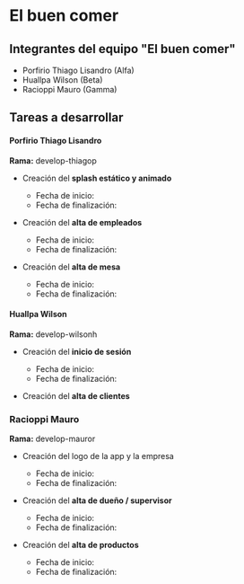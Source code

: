 # El buen comer

## Integrantes del equipo "El buen comer"
 - Porfirio Thiago Lisandro (Alfa)
 - Huallpa Wilson (Beta)
 - Racioppi Mauro (Gamma)

## Tareas a desarrollar

#### Porfirio Thiago Lisandro

**Rama:** develop-thiagop

 - Creación del **splash estático y animado**
    - Fecha de inicio:
    - Fecha de finalización: 
 
 - Creación del **alta de empleados**
    - Fecha de inicio:
    - Fecha de finalización:
       
 - Creación del **alta de mesa**
    - Fecha de inicio:
    - Fecha de finalización:
  

#### Huallpa Wilson

**Rama:** develop-wilsonh

 - Creación del **inicio de sesión**
    - Fecha de inicio:
    - Fecha de finalización: 
 
 - Creación del **alta de clientes**

### Racioppi Mauro

**Rama:** develop-mauror

 - Creación del logo de la app y la empresa
    - Fecha de inicio:
    - Fecha de finalización:

 - Creación del **alta de dueño / supervisor**
    - Fecha de inicio:
    - Fecha de finalización:
      
 - Creación del **alta de productos**
    - Fecha de inicio:
    - Fecha de finalización:
